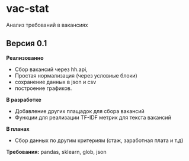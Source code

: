 # vac-stat
Анализ требований в вакансиях

## Версия 0.1

**Реализованно**

- Сбор вакансий через hh.api,  
- Простая нормализация (через условиые блоки)
- сохранение данных в json и csv
- построение графиков.

**В разработке**

- Добавление других плащадок для сбора вакансий
- Функции для  реализации TF-IDF метрик для текста вакансий

**В планах**

- Сбор данных по другим критериям (стаж, заработная плата и т.д)



**Требования:** pandas, sklearn,  glob,  json 
